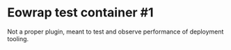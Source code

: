 # Eowrap test container #1

Not a proper plugin, meant to test and observe performance of deployment tooling.